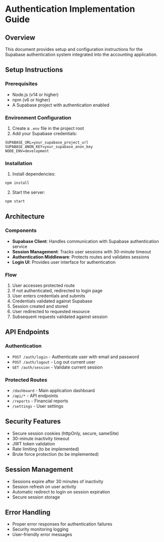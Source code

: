 # Authentication Implementation Guide

## Overview
This document provides setup and configuration instructions for the Supabase authentication system integrated into the accounting application.

## Setup Instructions

### Prerequisites
- Node.js (v14 or higher)
- npm (v6 or higher)
- A Supabase project with authentication enabled

### Environment Configuration
1. Create a `.env` file in the project root
2. Add your Supabase credentials:
```
SUPABASE_URL=your_supabase_project_url
SUPABASE_ANON_KEY=your_supabase_anon_key
NODE_ENV=development
```

### Installation
1. Install dependencies:
```bash
npm install
```

2. Start the server:
```bash
npm start
```

## Architecture

### Components
- **Supabase Client**: Handles communication with Supabase authentication service
- **Session Management**: Tracks user sessions with 30-minute timeout
- **Authentication Middleware**: Protects routes and validates sessions
- **Login UI**: Provides user interface for authentication

### Flow
1. User accesses protected route
2. If not authenticated, redirected to login page
3. User enters credentials and submits
4. Credentials validated against Supabase
5. Session created and stored
6. User redirected to requested resource
7. Subsequent requests validated against session

## API Endpoints

### Authentication
- `POST /auth/login` - Authenticate user with email and password
- `POST /auth/logout` - Log out current user
- `GET /auth/session` - Validate current session

### Protected Routes
- `/dashboard` - Main application dashboard
- `/api/*` - API endpoints
- `/reports` - Financial reports
- `/settings` - User settings

## Security Features
- Secure session cookies (httpOnly, secure, sameSite)
- 30-minute inactivity timeout
- JWT token validation
- Rate limiting (to be implemented)
- Brute force protection (to be implemented)

## Session Management
- Sessions expire after 30 minutes of inactivity
- Session refresh on user activity
- Automatic redirect to login on session expiration
- Secure session storage

## Error Handling
- Proper error responses for authentication failures
- Security monitoring logging
- User-friendly error messages